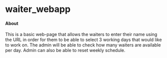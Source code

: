# waiter_webapp

#### About
This is a basic web-page that allows the waiters to enter their name using the URL in order for them to be able to select 3 working days that would like to work on.
The admin will be able to check how many waiters are available per day.
Admin can also be able to reset weekly schedule.
